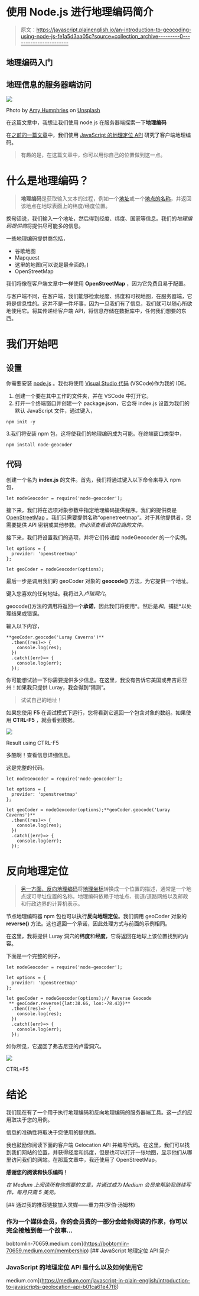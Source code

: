 # 使用 Node.js 进行地理编码简介

> 原文：<https://javascript.plainenglish.io/an-introduction-to-geocoding-using-node-js-fe1a5d3aa05c?source=collection_archive---------0----------------------->

## 地理编码入门

## 地理信息的服务器端访问

![](img/b9eb1b949ed5c4eba6126ba1f6899f54.png)

Photo by [Amy Humphries](https://unsplash.com/@amyjoyhumphries?utm_source=medium&utm_medium=referral) on [Unsplash](https://unsplash.com?utm_source=medium&utm_medium=referral)

在这篇文章中，我想让我们使用 node.js 在服务器端探索一下**地理编码**

在[之前的一篇文章](https://medium.com/javascript-in-plain-english/introduction-to-javascripts-geolocation-api-b01ca61e47f8)中，我们使用 [JavaScript 的地理定位 API](https://developer.mozilla.org/en-US/docs/Web/API/Geolocation_API) 研究了客户端地理编码。

> 有趣的是，在这篇文章中，你可以用你自己的位置做到这一点。

# 什么是地理编码？

> **地理编码**是获取输入文本的过程，例如一个[地址](https://en.wikipedia.org/wiki/Address_(geography))或一个[地点的名称](https://en.wikipedia.org/wiki/Location_(geography))，并返回该地点在地球表面上的纬度/经度位置。

换句话说，我们输入一个地址，然后得到经度、纬度、国家等信息。我们的*地理编码提供商*将提供尽可能多的信息。

一些地理编码提供商包括，

*   谷歌地图
*   Mapquest
*   这里的地图(可以说是最全面的。)
*   OpenStreetMap

我们将像在客户端文章中一样使用 **OpenStreetMap** ，因为它免费且易于配置。

与客户端不同，在客户端，我们能够检索经度、纬度和可视地图，在服务器端，它将是信息性的。这并不是一件坏事，因为一旦我们有了信息，我们就可以随心所欲地使用它。将其传递给客户端 API，将信息存储在数据库中，任何我们想要的东西。

# 我们开始吧

## 设置

你需要安装 [node.js](https://nodejs.org/en/) 。我也将使用 [Visual Studio 代码](https://code.visualstudio.com/) (VSCode)作为我的 IDE。

1.  创建一个要在其中工作的文件夹，并在 VSCode 中打开它。
2.  打开一个终端窗口并创建一个 package.json，它会将 index.js 设置为我们的默认 JavaScript 文件，通过键入，

```
npm init -y
```

3.我们将安装 npm 包，这将使我们的地理编码成为可能。在终端窗口类型中，

```
npm install node-geocoder
```

## 代码

创建一个名为 **index.js** 的文件。首先，我们将通过键入以下命令来导入 npm 包，

```
let nodeGeocoder = require('node-geocoder');
```

接下来，我们将在选项对象参数中指定地理编码提供程序。我们的提供商是 [OpenStreetMap](https://wiki.openstreetmap.org/wiki/About_OpenStreetMap) 。我们只需要提供名称“openetreetmap”。对于其他提供者，您需要提供 API 密钥或其他参数。*你必须查看该供应商的文件。*

接下来，我们将设置我们的选项，并将它们传递给 nodeGeocoder 的一个实例。

```
let options = {
  provider: 'openstreetmap'
};

let geoCoder = nodeGeocoder(options);
```

最后一步是调用我们的 geoCoder 对象的 **geocode()** 方法，为它提供一个地址。

键入您喜欢的任何地址。我将进入*卢瑞洞穴*。

geocode()方法的调用将返回一个**承诺**，因此我们将使用*。然后是*和*。捕捉*以处理结果或错误。

输入以下内容，

```
**geoCoder.geocode('Luray Caverns')**
  .then((res)=> {
    console.log(res);
  })
  .catch((err)=> {
    console.log(err);
  });
```

你可能想试验一下你需要提供多少信息。在这里，我没有告诉它美国或弗吉尼亚州！如果我只提供 Luray，我会得到“猜测”。

> 试试自己的地址！

如果您使用 **F5** 在调试模式下运行，您将看到它返回一个包含对象的数组。如果使用 **CTRL-F5** ，就会看到数据。

![](img/2e99871c7fe1b86ce656693b7bca8080.png)

Result using CTRL-F5

多酷啊！查看信息详细信息。

这是完整的代码。

```
let nodeGeocoder = require('node-geocoder');

let options = {
  provider: 'openstreetmap'
};

let geoCoder = nodeGeocoder(options);**geoCoder.geocode('Luray Caverns')**
  .then((res)=> {
    console.log(res);
  })
  .catch((err)=> {
    console.log(err);
  });
```

# 反向地理定位

> [另一方面，反向地理编码](https://en.wikipedia.org/wiki/Reverse_geocoding)将[地理坐标](https://en.wikipedia.org/wiki/Geographic_coordinates)转换成一个位置的描述，通常是一个地点或可寻址位置的名称。地理编码依赖于地址点、街道/道路网络以及邮政和行政边界的计算机表示。

节点地理编码器 npm 包也可以执行**反向地理定位**。我们调用 geoCoder 对象的 **reverse()** 方法。这也返回一个承诺，因此处理方式与前面的示例相同。

在这里，我将提供 Luray 洞穴的**纬度**和**经度**，它将返回在地球上该位置找到的内容。

下面是一个完整的例子，

```
let nodeGeocoder = require('node-geocoder');

let options = {
  provider: 'openstreetmap'
};

let geoCoder = nodeGeocoder(options);// Reverse Geocode
 ** geoCoder.reverse({lat:38.66, lon:-78.43})**
  .then((res)=> {
    console.log(res);
  })
  .catch((err)=> {
    console.log(err);
  });
```

如你所见，它返回了弗吉尼亚的卢雷洞穴。

![](img/971c1e7d7c369fa79ce7ca0356b11e9b.png)

CTRL+F5

# 结论

我们现在有了一个用于执行地理编码和反向地理编码的服务器端工具。这一点的应用取决于您的用例。

信息的准确性将取决于您使用的提供商。

我也鼓励你阅读下面的客户端 Gelocation API 并编写代码。在这里，我们可以找到我们网站的位置，并获得经度和纬度，但是也可以打开一张地图，显示他们从哪里访问我们的网站。在那篇文章中，我还使用了 OpenStreetMap。

**感谢您的阅读和快乐编码！**

*在 Medium 上阅读所有你想要的文章，并通过成为 Medium 会员来帮助我继续写作，每月只需 5 美元。*

[](https://bobtomlin-70659.medium.com/membership) [## 通过我的推荐链接加入灵媒——重力井(罗伯·汤姆林)

### 作为一个媒体会员，你的会员费的一部分会给你阅读的作家，你可以完全接触到每一个故事…

bobtomlin-70659.medium.com](https://bobtomlin-70659.medium.com/membership) [](https://medium.com/javascript-in-plain-english/introduction-to-javascripts-geolocation-api-b01ca61e47f8) [## JavaScript 地理定位 API 简介

### JavaScript 的地理定位 API 是什么以及如何使用它

medium.com](https://medium.com/javascript-in-plain-english/introduction-to-javascripts-geolocation-api-b01ca61e47f8)